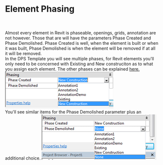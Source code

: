 # Element Phasing
<br>
<br>
Almost every element in Revit is phaseable, openings, grids, annotation are not however. Those that are will have the parameters Phase Created and Phase Demolished. Phase Created is well, when the element is built or when it was built, Phase Demolished is when the element will be removed if at all it will be removed.  
<br>
In the DPS Template you will see multiple phases, for Revit elements you'll only need to be concerned with Existing and New construciton as to what you assign each element. The other phases can be explained <a href="/06_Phasing/6-3_annotationphasing.md">here.</a>
<br>
<img src="images/6/PhaseCreated.png">
<br> 
You'll see similar items for the Phase Demolished parameter plus an additional choice. 
<img src="images/6/PhaseDemolished.png">
